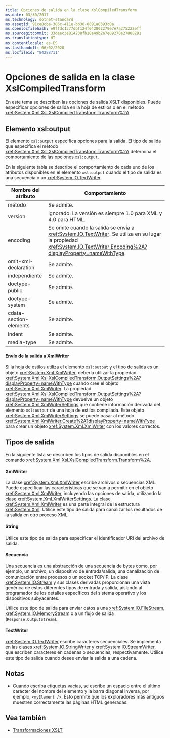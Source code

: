 ```yaml
---
title: Opciones de salida en la clase XslCompiledTransform
ms.date: 03/30/2017
ms.technology: dotnet-standard
ms.assetid: 91ce8cba-386c-411e-bb38-0891a0393c0a
ms.openlocfilehash: e9ffdc1377dbf124f042802279e7e7a275222eff
ms.sourcegitcommit: 33deec3e814238fb18a49b2a7e89278e27888291
ms.translationtype: HT
ms.contentlocale: es-ES
ms.lasthandoff: 06/02/2020
ms.locfileid: "84288711"
---
```

# <a name="output-options-on-the-xslcompiledtransform-class"></a>Opciones de salida en la clase XslCompiledTransform
En este tema se describen las opciones de salida XSLT disponibles. Puede especificar opciones de salida en la hoja de estilos o en el método <xref:System.Xml.Xsl.XslCompiledTransform.Transform%2A>.  
  
## <a name="xsloutput-element"></a>Elemento xsl:output  
 El elemento `xsl:output` especifica opciones para la salida. El tipo de salida que especifica el método <xref:System.Xml.Xsl.XslCompiledTransform.Transform%2A> determina el comportamiento de las opciones `xsl:output`.  
  
 En la siguiente tabla se describe el comportamiento de cada uno de los atributos disponibles en el elemento `xsl:output` cuando el tipo de salida es una secuencia o un <xref:System.IO.TextWriter>.  
  
|Nombre del atributo|Comportamiento|  
|--------------------|--------------|  
|método|Se admite.|  
|version|ignorado. La versión es siempre 1.0 para XML y 4.0 para HTML.|  
|encoding|Se omite cuando la salida se envía a <xref:System.IO.TextWriter>. Se utiliza en su lugar la propiedad <xref:System.IO.TextWriter.Encoding%2A?displayProperty=nameWithType>.|  
|omit-xml-declaration|Se admite.|  
|independiente|Se admite.|  
|doctype-public|Se admite.|  
|doctype-system|Se admite.|  
|cdata-section-elements|Se admite.|  
|indent|Se admite.|  
|media-type|Se admite.|  
  
#### <a name="sending-output-to-an-xmlwriter"></a>Envío de la salida a XmlWriter  
 Si la hoja de estilos utiliza el elemento `xsl:output` y el tipo de salida es un objeto <xref:System.Xml.XmlWriter>, debería utilizar la propiedad <xref:System.Xml.Xsl.XslCompiledTransform.OutputSettings%2A?displayProperty=nameWithType> cuando cree el objeto <xref:System.Xml.XmlWriter>. La propiedad <xref:System.Xml.Xsl.XslCompiledTransform.OutputSettings%2A?displayProperty=nameWithType> devuelve un objeto <xref:System.Xml.XmlWriterSettings> que contiene información derivada del elemento `xsl:output` de una hoja de estilos compilada. Este objeto <xref:System.Xml.XmlWriterSettings> se puede pasar al método <xref:System.Xml.XmlWriter.Create%2A?displayProperty=nameWithType> para crear un objeto <xref:System.Xml.XmlWriter> con los valores correctos.  
  
## <a name="output-types"></a>Tipos de salida  
 En la siguiente lista se describen los tipos de salida disponibles en el comando <xref:System.Xml.Xsl.XslCompiledTransform.Transform%2A>.  
  
#### <a name="xmlwriter"></a>XmlWriter  
 La clase <xref:System.Xml.XmlWriter> escribe archivos o secuencias XML. Puede especificar las características que se van a permitir en el objeto <xref:System.Xml.XmlWriter>, incluyendo las opciones de salida, utilizando la clase <xref:System.Xml.XmlWriterSettings>. La clase <xref:System.Xml.XmlWriter> es una parte integral de la estructura <xref:System.Xml>. Utilice este tipo de salida para canalizar los resultados de la salida en otro proceso XML.  
  
#### <a name="string"></a>String  
 Utilice este tipo de salida para especificar el identificador URI del archivo de salida.  
  
#### <a name="stream"></a>Secuencia  
 Una secuencia es una abstracción de una secuencia de bytes como, por ejemplo, un archivo, un dispositivo de entrada/salida, una canalización de comunicación entre procesos o un socket TCP/IP. La clase <xref:System.IO.Stream> y sus clases derivadas proporcionan una vista genérica de estos diferentes tipos de entrada y salida, aislando al programador de los detalles específicos del sistema operativo y los dispositivos subyacentes.  
  
 Utilice este tipo de salida para enviar datos a una <xref:System.IO.FileStream>, <xref:System.IO.MemoryStream> o a un flujo de salida (`Response.OutputStream`).  
  
#### <a name="textwriter"></a>TextWriter  
 <xref:System.IO.TextWriter> escribe caracteres secuenciales. Se implementa en las clases <xref:System.IO.StringWriter> y <xref:System.IO.StreamWriter>, que escriben caracteres en cadenas o secuencias, respectivamente. Utilice este tipo de salida cuando desee enviar la salida a una cadena.  
  
## <a name="notes"></a>Notas  
  
- Cuando escriba etiquetas vacías, se escribe un espacio entre el último carácter del nombre del elemento y la barra diagonal inversa, por ejemplo, `<myElement />`. Esto permite que los exploradores más antiguos muestren correctamente las páginas HTML generadas.  
  
## <a name="see-also"></a>Vea también

- [Transformaciones XSLT](xslt-transformations.md)
